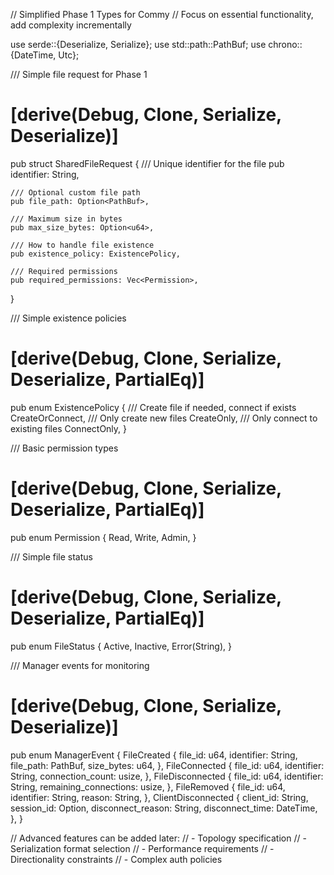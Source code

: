 // Simplified Phase 1 Types for Commy
// Focus on essential functionality, add complexity incrementally

use serde::{Deserialize, Serialize};
use std::path::PathBuf;
use chrono::{DateTime, Utc};

/// Simple file request for Phase 1
# [derive(Debug, Clone, Serialize, Deserialize)]
pub struct SharedFileRequest {
    /// Unique identifier for the file
    pub identifier: String,

    /// Optional custom file path
    pub file_path: Option<PathBuf>,

    /// Maximum size in bytes
    pub max_size_bytes: Option<u64>,

    /// How to handle file existence
    pub existence_policy: ExistencePolicy,

    /// Required permissions
    pub required_permissions: Vec<Permission>,
}

/// Simple existence policies
# [derive(Debug, Clone, Serialize, Deserialize, PartialEq)]
pub enum ExistencePolicy {
    /// Create file if needed, connect if exists
    CreateOrConnect,
    /// Only create new files
    CreateOnly,
    /// Only connect to existing files
    ConnectOnly,
}

/// Basic permission types
# [derive(Debug, Clone, Serialize, Deserialize, PartialEq)]
pub enum Permission {
    Read,
    Write,
    Admin,
}

/// Simple file status
# [derive(Debug, Clone, Serialize, Deserialize, PartialEq)]
pub enum FileStatus {
    Active,
    Inactive,
    Error(String),
}

/// Manager events for monitoring
# [derive(Debug, Clone, Serialize, Deserialize)]
pub enum ManagerEvent {
    FileCreated {
        file_id: u64,
        identifier: String,
        file_path: PathBuf,
        size_bytes: u64,
    },
    FileConnected {
        file_id: u64,
        identifier: String,
        connection_count: usize,
    },
    FileDisconnected {
        file_id: u64,
        identifier: String,
        remaining_connections: usize,
    },
    FileRemoved {
        file_id: u64,
        identifier: String,
        reason: String,
    },
    ClientDisconnected {
        client_id: String,
        session_id: Option<String>,
        disconnect_reason: String,
        disconnect_time: DateTime<Utc>,
    },
}

// Advanced features can be added later:
// - Topology specification
// - Serialization format selection
// - Performance requirements
// - Directionality constraints
// - Complex auth policies
